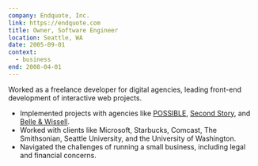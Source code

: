 ```yaml
---
company: Endquote, Inc.
link: https://endquote.com
title: Owner, Software Engineer
location: Seattle, WA
date: 2005-09-01
context:
  - business
end: 2008-04-01
---
```


Worked as a freelance developer for digital agencies, leading front-end development of interactive web projects.

- Implemented projects with agencies like [POSSIBLE](https://www.possible.com), [Second Story](https://secondstory.com), and [Belle & Wissell](https://www.bwco.info).
- Worked with clients like Microsoft, Starbucks, Comcast, The Smithsonian, Seattle University, and the University of Washington.
- Navigated the challenges of running a small business, including legal and financial concerns.

